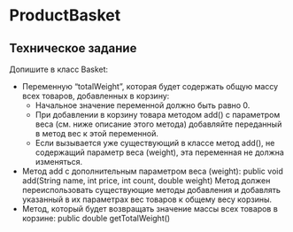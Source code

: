 # ProductBasket

## Техническое задание 

Допишите в класс Basket:
- Переменную “totalWeight”, которая будет содержать общую массу всех товаров, добавленных в корзину:
  - Начальное значение переменной должно быть равно 0.
  - При добавлении в корзину товара методом add() с параметром веса (см. ниже описание этого метода) добавляйте переданный в метод вес к этой переменной.
  - Если вызывается уже существующий в классе метод add(), не содержащий параметр веса (weight), эта переменная не должна изменяться.
- Метод add с дополнительным параметром веса (weight):
public void add(String name, int price, int count, double weight)
Метод должен переиспользовать существующие методы добавления и добавлять указанный в их параметрах вес товаров к общему весу корзины.
- Метод, который будет возвращать значение массы всех товаров в корзине:
public double getTotalWeight()
